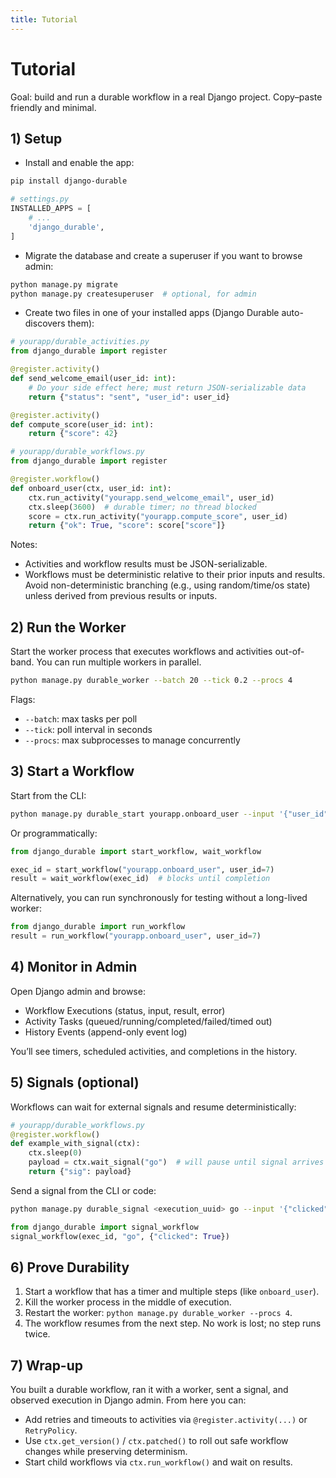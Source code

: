 ```yaml
---
title: Tutorial
---
```


# Tutorial

Goal: build and run a durable workflow in a real Django project. Copy–paste friendly and minimal.

## 1) Setup

- Install and enable the app:

```bash
pip install django-durable
```

```python
# settings.py
INSTALLED_APPS = [
    # ...
    'django_durable',
]
```

- Migrate the database and create a superuser if you want to browse admin:

```bash
python manage.py migrate
python manage.py createsuperuser  # optional, for admin
```

- Create two files in one of your installed apps (Django Durable auto-discovers them):

```python
# yourapp/durable_activities.py
from django_durable import register

@register.activity()
def send_welcome_email(user_id: int):
    # Do your side effect here; must return JSON-serializable data
    return {"status": "sent", "user_id": user_id}

@register.activity()
def compute_score(user_id: int):
    return {"score": 42}
```

```python
# yourapp/durable_workflows.py
from django_durable import register

@register.workflow()
def onboard_user(ctx, user_id: int):
    ctx.run_activity("yourapp.send_welcome_email", user_id)
    ctx.sleep(3600)  # durable timer; no thread blocked
    score = ctx.run_activity("yourapp.compute_score", user_id)
    return {"ok": True, "score": score["score"]}
```

Notes:
- Activities and workflow results must be JSON-serializable.
- Workflows must be deterministic relative to their prior inputs and results. Avoid non-deterministic branching (e.g., using random/time/os state) unless derived from previous results or inputs.

## 2) Run the Worker

Start the worker process that executes workflows and activities out-of-band. You can run multiple workers in parallel.

```bash
python manage.py durable_worker --batch 20 --tick 0.2 --procs 4
```

Flags:
- `--batch`: max tasks per poll
- `--tick`: poll interval in seconds
- `--procs`: max subprocesses to manage concurrently

## 3) Start a Workflow

Start from the CLI:

```bash
python manage.py durable_start yourapp.onboard_user --input '{"user_id": 7}'
```

Or programmatically:

```python
from django_durable import start_workflow, wait_workflow

exec_id = start_workflow("yourapp.onboard_user", user_id=7)
result = wait_workflow(exec_id)  # blocks until completion
```

Alternatively, you can run synchronously for testing without a long-lived worker:

```python
from django_durable import run_workflow
result = run_workflow("yourapp.onboard_user", user_id=7)
```

## 4) Monitor in Admin

Open Django admin and browse:
- Workflow Executions (status, input, result, error)
- Activity Tasks (queued/running/completed/failed/timed out)
- History Events (append-only event log)

You’ll see timers, scheduled activities, and completions in the history.

## 5) Signals (optional)

Workflows can wait for external signals and resume deterministically:

```python
# yourapp/durable_workflows.py
@register.workflow()
def example_with_signal(ctx):
    ctx.sleep(0)
    payload = ctx.wait_signal("go")  # will pause until signal arrives
    return {"sig": payload}
```

Send a signal from the CLI or code:

```bash
python manage.py durable_signal <execution_uuid> go --input '{"clicked": true}'
```

```python
from django_durable import signal_workflow
signal_workflow(exec_id, "go", {"clicked": True})
```

## 6) Prove Durability

1. Start a workflow that has a timer and multiple steps (like `onboard_user`).
2. Kill the worker process in the middle of execution.
3. Restart the worker: `python manage.py durable_worker --procs 4`.
4. The workflow resumes from the next step. No work is lost; no step runs twice.

## 7) Wrap-up

You built a durable workflow, ran it with a worker, sent a signal, and observed execution in Django admin. From here you can:
- Add retries and timeouts to activities via `@register.activity(...)` or `RetryPolicy`.
- Use `ctx.get_version()` / `ctx.patched()` to roll out safe workflow changes while preserving determinism.
- Start child workflows via `ctx.run_workflow()` and wait on results.

